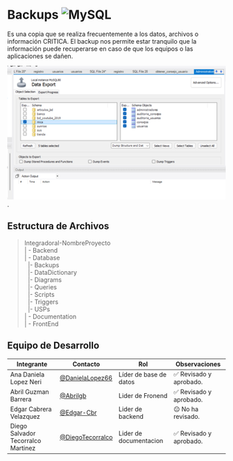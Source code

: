 # Backups ![MySQL](https://img.shields.io/badge/MySQL-00000F?style=for-the-badge&logo=mysql&logoColor=white)


 Es una copia que se realiza frecuentemente a los datos, archivos o información CRITICA. El backup nos permite estar tranquilo que la información puede recuperarse en caso de que los equipos o las aplicaciones se dañen.

 ![Backups](https://github.com/DanielaLopez66/MicroAyuda-Proyecto/blob/main/Databases/Backups/backups.PNG).

## Estructura de Archivos

>IntegradoraI-NombreProyecto<br>
>| - Backend <br>
>| - Database<br>
 >&nbsp;&nbsp;|- Backups<br>
 >&nbsp;&nbsp;|- DataDictionary<br>
 >&nbsp;&nbsp;|- Diagrams<br>
 >&nbsp;&nbsp;|- Queries<br>
 >&nbsp;&nbsp;|- Scripts<br>
 >&nbsp;&nbsp;|- Triggers<br>
 >&nbsp;&nbsp;|- USPs<br>
>| - Documentation<br>
>| - FrontEnd


## Equipo de Desarrollo

|Integrante|Contacto|Rol|Observaciones|
|------------|--------|---|---|
|Ana Daniela Lopez Neri|[@DanielaLopez66](https://github.com/DanielaLopez66)|Líder de base de datos|✅ Revisado y aprobado.|
|Abril Guzman Barrera|[@Abrilgb](https://github.com/Abrilgb)|Lider de Fronend|✅ Revisado y aprobado.|
|Edgar Cabrera Velazquez |[@Edgar-Cbr](https://github.com/Edgar-Cbr)|Lider de backend |😐 No ha revisado.|
|Diego Salvador Tecorralco Martinez |[@DiegoTecorralco](https://github.com/DiegoTecorralco)|Lider de documentacion|✅ Revisado y aprobado.|

